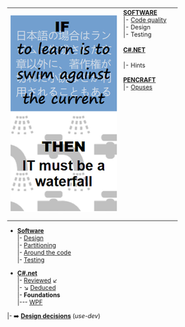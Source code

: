 <table style="border-collapse: collapse;">
 <tr valign="top">
    <td style="border: 1px solid #0000000;">
      <p><a href="readme+/pencraft/readme+/opuses/IT-memes.md"><img src="readme+/pencraft/readme+/_rsc/_img/ITLearnWaterfall_vert.png" alt="If to learn is to swim against the current then IT must be a waterfall"></a><p>
    <td>
      <a href="readme+/software/"><b>SOFTWARE</b></a><br/>
     |- <a href="readme+/software/README+/code-quality.md">Code quality</a><br/>
      |- Design<br/>
      |- Testing<br/>
      <h4><a href="readme+/.net/">C#.NET</a></h4>
     |- Hints<br/>
      <br/>
      <a href="readme+/pencraft"><b>PENCRAFT</b></a><br/>
      |- <a href="readme+/pencraft/readme+/opuses">Opuses</a><br/>
      <br/>&nbsp;&nbsp;&nbsp;&nbsp;&nbsp;&nbsp;&nbsp;&nbsp;&nbsp;&nbsp;&nbsp;&nbsp;&nbsp;&nbsp;&nbsp;&nbsp;&nbsp;&nbsp;&nbsp;&nbsp;&nbsp;&nbsp;&nbsp;&nbsp;&nbsp;&nbsp;&nbsp;&nbsp;&nbsp;&nbsp;&nbsp;&nbsp;
    </td>
 </tr>
</table>

- [__Software__](readme+/dev/)\
|- [Design](readme+/dev/design/)\
|- [Partitioning](readme+/dev/design/readme+/software-parts)\
|- [Around the code](readme+/dev/code/)\
|- [Testing](readme+/dev/testing/)

- [__C#.net__](readme+/.net)\
|- [Reviewed](readme+/.net/readme+/audit) :arrow_lower_left:\
|- :arrow_lower_right: [Deduced](readme+/.net/readme+/deduced)\
|- **Foundations**\
|--- [WPF](readme+/.net/wpf/)

|- ➡️ [**Design decisions**](https://github.com/Kyriosity/use-dev/blob/main/readme+/decisions) (_use-dev_)

